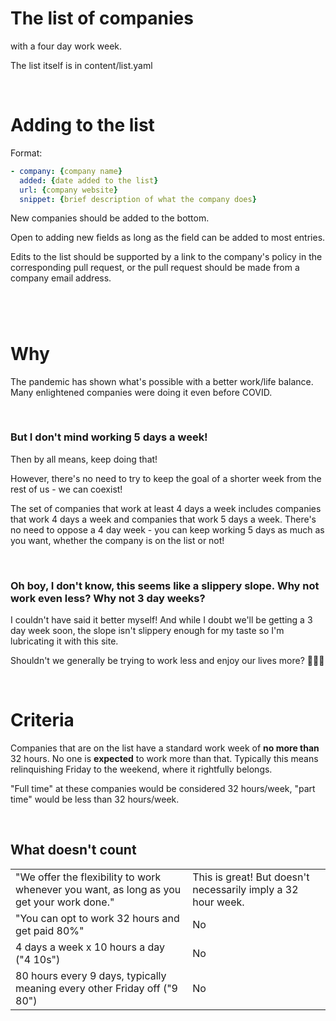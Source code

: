# The list of companies
with a four day work week.

The list itself is in content/list.yaml

<br>

# Adding to the list
Format:

```yaml
- company: {company name}
  added: {date added to the list}
  url: {company website}
  snippet: {brief description of what the company does}
```
New companies should be added to the bottom.

Open to adding new fields as long as the field can be added to most entries.

Edits to the list should be supported by a link to the company's policy in the corresponding pull request, or the pull request should be made from a company email address.
#
<br>

# Why
The pandemic has shown what's possible with a better work/life balance. Many enlightened companies were doing it even before COVID.

<br>

### But I don't mind working 5 days a week!
Then by all means, keep doing that!

However, there's no need to try to keep the goal of a shorter week from the rest of us - we can coexist! 

The set of companies that work at least 4 days a week includes companies that work 4 days a week and companies that work 5 days a week. There's no need to oppose a 4 day week - you can keep working 5 days as much as you want, whether the company is on the list or not!

<br>

### Oh boy, I don't know, this seems like a slippery slope. Why not work even less? Why not 3 day weeks?
I couldn't have said it better myself! And while I doubt we'll be getting a 3 day week soon, the slope isn't slippery enough for my taste so I'm lubricating it with this site.

Shouldn't we generally be trying to work less and enjoy our lives more? 🤔🤔🤔

<br>

# Criteria
Companies that are on the list have a standard work week of **no more than** 32 hours. No one is **expected** to work more than that. Typically this means relinquishing Friday to the weekend, where it rightfully belongs. 

"Full time" at these companies would be considered 32 hours/week, "part time" would be less than 32 hours/week.

<br>

## What doesn't count

|||
|---|---|
|"We offer the flexibility to work whenever you want, as long as you get your work done."|This is great! But doesn't necessarily imply a 32 hour week.|
|"You can opt to work 32 hours and get paid 80%"|No|
|4 days a week x 10 hours a day ("4 10s")|No|
|80 hours every 9 days, typically meaning every other Friday off ("9 80")|No|

<br>

